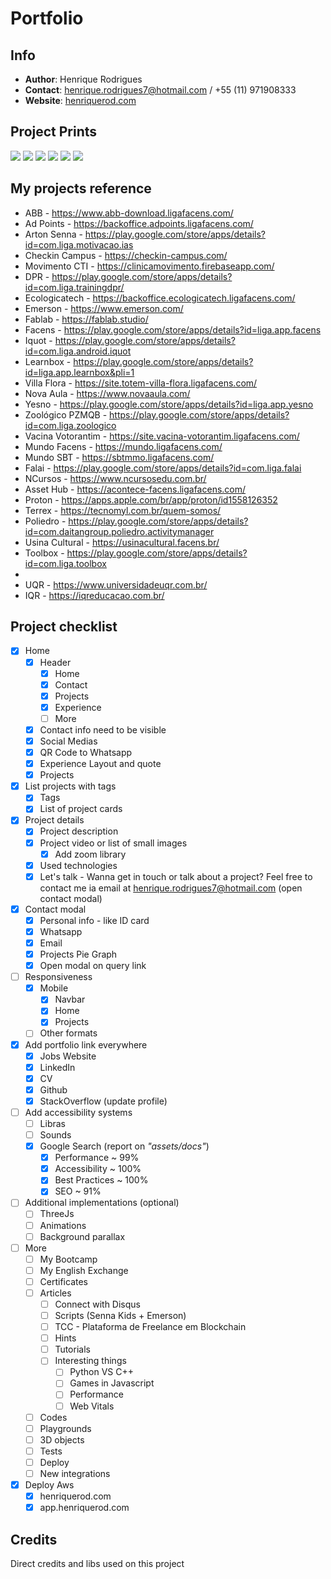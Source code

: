 # Portfolio

## Info

- **Author**: Henrique Rodrigues
- **Contact**: henrique.rodrigues7@hotmail.com / +55 (11) 971908333
- **Website**: [henriquerod.com](https://henriquerod.com)

## Project Prints

![](src/assets/port1.PNG)
![](src/assets/port2.PNG)
![](src/assets/port3.PNG)
![](src/assets/port4.PNG)
![](src/assets/port5.PNG)
![](src/assets/port6.PNG)

## My projects reference

* ABB - https://www.abb-download.ligafacens.com/
* Ad Points - https://backoffice.adpoints.ligafacens.com/
* Arton Senna - https://play.google.com/store/apps/details?id=com.liga.motivacao.ias
* Checkin Campus - https://checkin-campus.com/
* Movimento CTI - https://clinicamovimento.firebaseapp.com/
* DPR - https://play.google.com/store/apps/details?id=com.liga.trainingdpr/
* Ecologicatech - https://backoffice.ecologicatech.ligafacens.com/
* Emerson - https://www.emerson.com/
* Fablab - https://fablab.studio/
* Facens - https://play.google.com/store/apps/details?id=liga.app.facens
* Iquot - https://play.google.com/store/apps/details?id=com.liga.android.iquot
* Learnbox - https://play.google.com/store/apps/details?id=liga.app.learnbox&pli=1
* Villa Flora - https://site.totem-villa-flora.ligafacens.com/
* Nova Aula - https://www.novaaula.com/
* Yesno - https://play.google.com/store/apps/details?id=liga.app.yesno
* Zoológico PZMQB - https://play.google.com/store/apps/details?id=com.liga.zoologico
* Vacina Votorantim - https://site.vacina-votorantim.ligafacens.com/
* Mundo Facens - https://mundo.ligafacens.com/
* Mundo SBT - https://sbtmmo.ligafacens.com/
* Falai - https://play.google.com/store/apps/details?id=com.liga.falai
* NCursos - https://www.ncursosedu.com.br/
* Asset Hub - https://acontece-facens.ligafacens.com/
* Proton - https://apps.apple.com/br/app/proton/id1558126352
* Terrex - https://tecnomyl.com.br/quem-somos/
* Poliedro - https://play.google.com/store/apps/details?id=com.daitangroup.poliedro.activitymanager
* Usina Cultural - https://usinacultural.facens.br/
* Toolbox - https://play.google.com/store/apps/details?id=com.liga.toolbox
*
* UQR - https://www.universidadeuqr.com.br/
* IQR - https://iqreducacao.com.br/

## Project checklist

- [x] Home
  - [x] Header
    - [x] Home
    - [x] Contact
    - [x] Projects
    - [x] Experience
    - [ ] More
  - [x] Contact info need to be visible
  - [x] Social Medias
  - [x] QR Code to Whatsapp
  - [x] Experience Layout and quote
  - [x] Projects
- [x] List projects with tags
  - [x] Tags
  - [x] List of project cards
- [x] Project details
  - [x] Project description
  - [x] Project video or list of small images
    - [x] Add zoom library
  - [x] Used technologies
  - [x] Let's talk - Wanna get in touch or talk about a project? Feel free to contact me ia email at
    henrique.rodrigues7@hotmail.com (open contact modal)
- [x] Contact modal
  - [x] Personal info - like ID card
  - [x] Whatsapp
  - [x] Email
  - [x] Projects Pie Graph
  - [x] Open modal on query link
- [ ] Responsiveness
  - [x] Mobile
    - [x] Navbar
    - [x] Home
    - [x] Projects
  - [ ] Other formats
- [x] Add portfolio link everywhere
  - [x] Jobs Website
  - [x] LinkedIn
  - [x] CV
  - [x] Github
  - [x] StackOverflow (update profile)
- [ ] Add accessibility systems
  - [ ] Libras
  - [ ] Sounds
  - [x] Google Search (report on *"assets/docs"*)
    - [x] Performance ~ 99%
    - [x] Accessibility ~ 100%
    - [x] Best Practices ~ 100%
    - [x] SEO ~ 91%
- [ ] Additional implementations (optional)
  - [ ] ThreeJs
  - [ ] Animations
  - [ ] Background parallax
- [ ] More
  - [ ] My Bootcamp
  - [ ] My English Exchange
  - [ ] Certificates
  - [ ] Articles
    - [ ] Connect with Disqus
    - [ ] Scripts (Senna Kids + Emerson)
    - [ ] TCC - Plataforma de Freelance em Blockchain
    - [ ] Hints
    - [ ] Tutorials
    - [ ] Interesting things
      - [ ] Python VS C++
      - [ ] Games in Javascript
      - [ ] Performance
      - [ ] Web Vitals
  - [ ] Codes
  - [ ] Playgrounds
  - [ ] 3D objects
  - [ ] Tests
  - [ ] Deploy
  - [ ] New integrations
- [x] Deploy Aws
  - [x] henriquerod.com
  - [x] app.henriquerod.com

## Credits

Direct credits and libs used on this project
